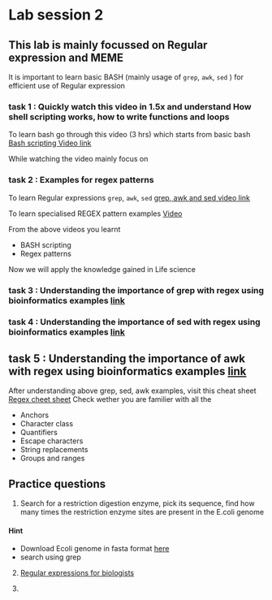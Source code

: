 # Lab session 2
## This lab is mainly focussed on Regular expression and MEME

It is important to learn basic BASH (mainly usage of `grep`, `awk`, `sed` ) for efficient use of Regular expression

### task 1 : Quickly watch this video in 1.5x and understand How shell scripting works, how to write functions and loops

To learn bash go through this video (3 hrs) which starts from basic bash [Bash scripting Video link](https://www.youtube.com/watch?v=e7BufAVwDiM "Bash scripting")

While watching the video mainly focus on 

### task 2 : Examples for regex patterns
To learn Regular expressions `grep`, `awk`, `sed` [grep, awk and sed video link](https://www.youtube.com/watch?v=e7BufAVwDiM](https://www.youtube.com/watch?v=KJG1dETacLI) "Bash scripting")

To learn specialised REGEX pattern examples [Video]([https://www.youtube.com/watch?v=KJG1dETacLI])

From the above videos you learnt
* BASH scripting
* Regex patterns

Now we will apply the knowledge gained in Life science


### task 3 : Understanding the importance of grep with regex using bioinformatics examples [link](https://bioinformaticsworkbook.org/Appendix/Unix/unix-basics-3grep.html#gsc.tab=0)

### task 4 : Understanding the importance of sed with regex using bioinformatics examples [link](https://bioinformaticsworkbook.org/Appendix/Unix/unix-basics-4sed.html#gsc.tab=0)

## task 5 : Understanding the importance of awk with regex using bioinformatics examples [link](https://bioinformatics.cvr.ac.uk/essential-awk-commands-for-next-generation-sequence-analysis/)


After understanding above grep, sed, awk examples, visit this cheat sheet
[Regex cheet sheet](https://cheatography.com/davechild/cheat-sheets/regular-expressions/)
Check wether you are familier with all the 
* Anchors
* Character class
* Quantifiers
* Escape characters
* String replacements
* Groups and ranges

## Practice questions 

1. Search for a restriction digestion enzyme, pick its sequence, find how many times the restriction enzyme sites are present in the E.coli genome

#### Hint
* Download Ecoli genome in fasta format [here](https://www.ncbi.nlm.nih.gov/genome/?term=E+coli)
* search using grep

2. [Regular expressions for biologists](https://carpentries-incubator.github.io/regex-novice-biology/03-tokens-and-wildcards/index.html)

3. 
